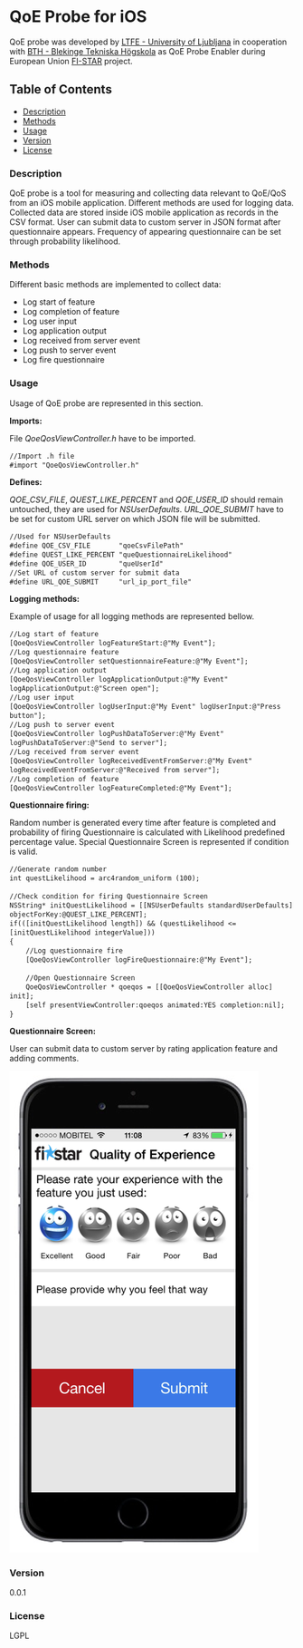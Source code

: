 # QoE Probe for  iOS

QoE probe was developed by  [LTFE - University of Ljubljana](http://www.ltfe.org) in cooperation with [BTH - Blekinge Tekniska Högskola](http://www.bth.se) as QoE Probe Enabler during European Union [FI-STAR](https://www.fi-star.eu) project.

## Table of Contents

* [Description](#description)
* [Methods](#methods)
* [Usage](#usage)
* [Version](#version)
* [License](#license)

### Description

QoE probe is a tool for measuring and collecting data relevant to QoE/QoS from an iOS mobile application. Different methods are used for logging data.
Collected data are stored inside iOS mobile application as records in the CSV format.
User can submit data to custom server in JSON format after questionnaire appears.
Frequency of appearing questionnaire can be set through probability likelihood.

### Methods

Different basic methods are implemented to collect data:
* Log start of feature
* Log completion of feature
* Log user input
* Log application output
* Log received from server event
* Log push to server event
* Log fire questionnaire

### Usage

Usage of QoE probe are represented in this section. 

**Imports:**

File *QoeQosViewController.h* have to be imported.

```objc
//Import .h file
#import "QoeQosViewController.h"
```

**Defines:**

*QOE_CSV_FILE*, *QUEST_LIKE_PERCENT* and *QOE_USER_ID* should remain untouched, they are used for *NSUserDefaults*.
*URL_QOE_SUBMIT* have to be set for custom URL server on which JSON file will be submitted.

```objc
//Used for NSUserDefaults
#define QOE_CSV_FILE       "qoeCsvFilePath"
#define QUEST_LIKE_PERCENT "queQuestionnaireLikelihood"
#define QOE_USER_ID        "queUserId"
//Set URL of custom server for submit data
#define URL_QOE_SUBMIT     "url_ip_port_file" 
```

**Logging methods:**

Example of usage for all logging methods are represented bellow.

```objc
//Log start of feature
[QoeQosViewController logFeatureStart:@"My Event"];
//Log questionnaire feature
[QoeQosViewController setQuestionnaireFeature:@"My Event"];
//Log application output
[QoeQosViewController logApplicationOutput:@"My Event" logApplicationOutput:@"Screen open"];
//Log user input                     
[QoeQosViewController logUserInput:@"My Event" logUserInput:@"Press button"];
//Log push to server event  
[QoeQosViewController logPushDataToServer:@"My Event" logPushDataToServer:@"Send to server"];
//Log received from server event  
[QoeQosViewController logReceivedEventFromServer:@"My Event" logReceivedEventFromServer:@"Received from server"];
//Log completion of feature  
[QoeQosViewController logFeatureCompleted:@"My Event"];
```

**Questionnaire firing:**

Random number is generated every time after feature is completed and probability of firing Questionnaire is calculated with Likelihood predefined percentage value. Special Questionnaire Screen is represented if condition is valid.

```objc
//Generate random number 
int questLikelihood = arc4random_uniform (100);

//Check condition for firing Questionnaire Screen
NSString* initQuestLikelihood = [[NSUserDefaults standardUserDefaults] objectForKey:@QUEST_LIKE_PERCENT];
if(([initQuestLikelihood length]) && (questLikelihood <= [initQuestLikelihood integerValue]))
{
    //Log questionnaire fire
    [QoeQosViewController logFireQuestionnaire:@"My Event"];
        
    //Open Questionnaire Screen   
    QoeQosViewController * qoeqos = [[QoeQosViewController alloc] init];
    [self presentViewController:qoeqos animated:YES completion:nil];
}
```

**Questionnaire Screen:**

User can submit data to custom server by rating application feature and adding comments.

![screenshot of selection conversion](https://raw.githubusercontent.com/LTFE/QoE-Probe-iOS/master/iPhoneQoE.png)



### Version

0.0.1


### License

LGPL
